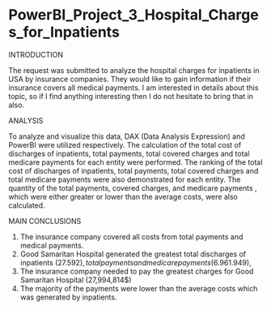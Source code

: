 # PowerBI_Project_3_Hospital_Charges_for_Inpatients

INTRODUCTION

The request was submitted to analyze the hospital charges for inpatients in USA by insurance companies.
They would like to gain information if their insurance covers all medical payments. 
I am interested in details about this topic, so if I find anything interesting then I do not hesitate to bring that in also. 

ANALYSIS

To analyze and visualize this data, DAX (Data Analysis Expression) and PowerBI were utilized respectively.
The calculation of the total cost of discharges of inpatients, total payments, total covered charges and total medicare payments for each entity were performed. 
The ranking of the total cost of discharges of inpatients, total payments, total covered charges and total medicare payments were also demonstrated for each entity.
The quantity of the total payments, covered charges, and medicare payments , which were either greater or lower than the average costs, were also calculated.


MAIN CONCLUSIONS

1.	The insurance company covered all costs from total payments and medical payments.
2.	Good Samaritan Hospital generated the greatest total discharges of inpatients (27.592$), total payments and medicare payments (6.961.949$), 
3.	The insurance company needed to pay the greatest charges for Good Samaritan Hospital (27,994,814$)
4.	The majority of the payments were lower than the average costs which was generated by inpatients.
